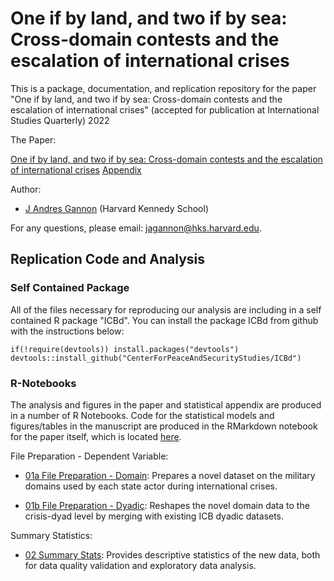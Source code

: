 
# One if by land, and two if by sea: Cross-domain contests and the escalation of international crises

This is a package, documentation, and replication repository for the paper "One if by land, and two if by sea: Cross-domain contests and the escalation of international crises" (accepted for publication at International Studies Quarterly) 2022

The Paper:

[One if by land, and two if by sea: Cross-domain contests and the escalation of international crises](https://github.com/CenterForPeaceAndSecurityStudies/ISAF/blob/master/paper/2020-11-15_BurdenShare_GannonKent.pdf)
[Appendix](https://github.com/CenterForPeaceAndSecurityStudies/ICBdomains/blob/main/docs/03_Appendix.Rmd)

Author:

* [J Andres Gannon](https://jandresgannon.com/) (Harvard Kennedy School)

For any questions, please email: [jagannon@hks.harvard.edu](mailto:jagannon@hks.harvard.edu).

## Replication Code and Analysis

### Self Contained Package

All of the files necessary for reproducing our analysis are including in a self contained R package "ICBd". You can install the package ICBd from github with the instructions below:

```{r gh-installation, eval = FALSE}
if(!require(devtools)) install.packages("devtools")
devtools::install_github("CenterForPeaceAndSecurityStudies/ICBd")
```

### R-Notebooks

The analysis and figures in the paper and statistical appendix are produced in a number of R Notebooks. Code for the statistical models and figures/tables in the manuscript are produced in the RMarkdown notebook for the paper itself, which is located [here](https://github.com/CenterForPeaceAndSecurityStudies/ICBdomains/blob/main/paper/2022-05-03_ICB-Domains.Rmd).

File Preparation - Dependent Variable:

* [01a File Preparation - Domain](https://github.com/CenterForPeaceAndSecurityStudies/ICBdomains/blob/main/docs/01a_Prep_Domain.Rmd): Prepares a novel dataset on the military domains used by each state actor during international crises.

* [01b File Preparation - Dyadic](https://github.com/CenterForPeaceAndSecurityStudies/ICBdomains/blob/main/docs/01b_Prep_Dyad.Rmd): Reshapes the novel domain data to the crisis-dyad level by merging with existing ICB dyadic datasets.

Summary Statistics:

* [02 Summary Stats](https://github.com/CenterForPeaceAndSecurityStudies/ICBdomains/blob/main/docs/02_SummaryStats.Rmd): Provides descriptive statistics of the new data, both for data quality validation and exploratory data analysis.

